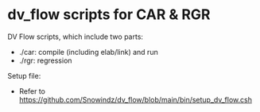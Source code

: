 # dv_flow scripts for CAR & RGR
DV Flow scripts, which include two parts:
- ./car: compile (including elab/link) and run
- ./rgr: regression

Setup file:
- Refer to https://github.com/Snowindz/dv_flow/blob/main/bin/setup_dv_flow.csh
